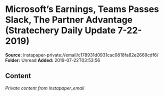 # Microsoft’s Earnings, Teams Passes Slack, The Partner Advantage (Stratechery Daily Update 7-22-2019)

**Source:** instapaper-private://email/c178931d0931cac0818fa82e2669cdf6/
**Folder:** Unread
**Added:** 2019-07-22T03:53:56




## Content
*Private content from instapaper_email*
